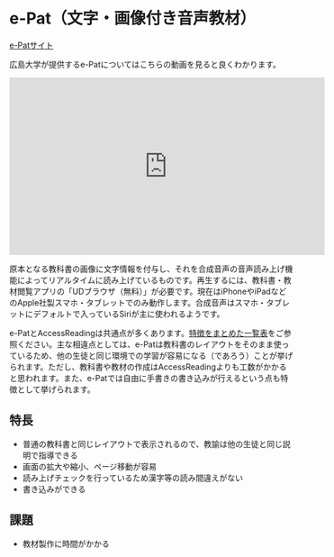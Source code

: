 # e-Pat（文字・画像付き音声教材）
[e-Patサイト](https://home.hiroshima-u.ac.jp/ujima/onsei/index.html)

広島大学が提供するe-Patについてはこちらの動画を見ると良くわかります。

<iframe width="560" height="315" src="https://www.youtube.com/embed/XmIr_iezJkg" frameborder="0" allow="accelerometer; autoplay; encrypted-media; gyroscope; picture-in-picture" allowfullscreen></iframe>

原本となる教科書の画像に文字情報を付与し、それを合成音声の音声読み上げ機能によってリアルタイムに読み上げているものです。再生するには、教科書・教材閲覧アプリの「UDブラウザ（無料）」が必要です。現在はiPhoneやiPadなどのApple社製スマホ・タブレットでのみ動作します。合成音声はスマホ・タブレットにデフォルトで入っているSiriが主に使われるようです。

e-PatとAccessReadingは共通点が多くあります。[特徴をまとめた一覧表](./onsei-kyouzai/index.md)をご参照ください。主な相違点としては、e-Patは教科書のレイアウトをそのまま使っているため、他の生徒と同じ環境での学習が容易になる（であろう）ことが挙げられます。ただし、教科書や教材の作成はAccessReadingよりも工数がかかると思われます。また、e-Patでは自由に手書きの書き込みが行えるという点も特徴として挙げられます。

## 特長
- 普通の教科書と同じレイアウトで表示されるので、教諭は他の生徒と同じ説明で指導できる
- 画面の拡大や縮小、ページ移動が容易
- 読み上げチェックを行っているため漢字等の読み間違えがない
- 書き込みができる

## 課題
- 教材製作に時間がかかる